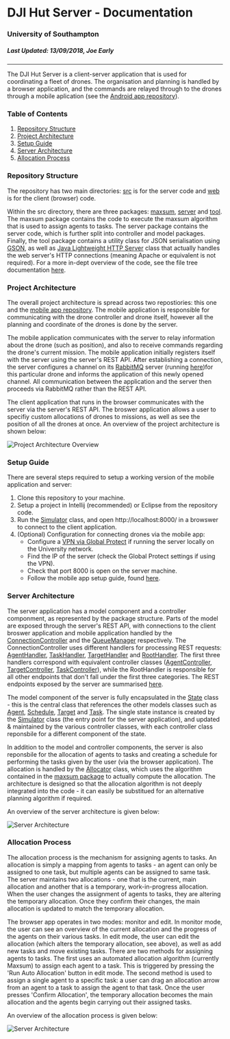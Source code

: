 # DJI Hut Server - Documentation
### University of Southampton
##### Last Updated: 13/09/2018, Joe Early
------
The DJI Hut Server is a client-server application that is used for coordinating a fleet of drones. The organisation and planning is handled by a browser application, and the commands are relayed through to the drones through a mobile aplication (see the [Android app repository][1]). 

### Table of Contents

1. [Repository Structure](#markdown-header-repository-structure)
2. [Project Architecture](#markdown-header-project-architecture)
3. [Setup Guide](#markdown-header-setup-guide)
4. [Server Architecture](#markdown-header-server-architecture)
5. [Allocation Process](#markdown-header-allocation-process)

### Repository Structure

The repository has two main directories: [src][2] is for the server code and [web][3] is for the client (browser) code. 

Within the src directory, there are three packages: [maxsum][4], [server][5] and [tool][6]. The maxsum package contains the code to execute the maxsum algorithm that is used to assign agents to tasks. The server package contains the server code, which is further split into controller and model packages. Finally, the tool package contains a utility class for JSON serialisation using [GSON][7], as well as [Java Lightweight HTTP Server][8] class that actually handles the web server's HTTP connections (meaning Apache or equivalent is not required). For a more in-dept overview of the code, see the file tree documentation [here][34].

### Project Architecture

The overall project architecture is spread across two repostiories: this one and the [mobile app repository][1]. The mobile application is responsible for communicating with the drone controller and drone itself, however all the planning and coordinate of the drones is done by the server.

The mobile application communicates with the server to relay information about the drone (such as position), and also to receive commands regarding the drone's current mission. The mobile application initially registers itself with the server using the server's REST API. After establishing a connection, the server configures a channel on its [RabbitMQ][9] server (running [here][33])for this particular drone and informs the application of this newly opened channel. All communication between the application and the server then proceeds via RabbitMQ rather than the REST API.

The client application that runs in the browser communicates with the server via the server's REST API. The broswer application allows a user to specifiy custom allocations of drones to missions, as well as see the position of all the drones at once. An overview of the project architecture is shown below:

![Project Architecture Overview][project_architecture]

### Setup Guide

There are several steps required to setup a working version of the mobile application and server:  

1. Clone this repository to your machine.  
2. Setup a project in Intellij (recommended) or Eclipse from the repository code.  
3. Run the [Simulator][14] class, and open http://localhost:8000/ in a browswer to connect to the client application.  
4. (Optional) Configuration for connecting drones via the mobile app:  
    * Configure a [VPN via Global Protect][11] if running the server locally on the University network.  
    * Find the IP of the server (check the Global Protect settings if using the VPN).  
    * Check that port 8000 is open on the server machine.  
    * Follow the mobile app setup guide, found [here][1].  

### Server Architecture

The server application has a model component and a controller componment, as represented by the package structure. Parts of the model are exposed through the server's REST API, with connections to the client broswer application and mobile application handled by the [ConnectionController][15] and the [QueueManager][16] respectively. The ConnectionController uses different handlers for processing REST requests: [AgentHandler][29], [TaskHandler][30], [TargetHandler][31] and [RootHandler][32]. The first three handlers correspond with equivalent controller classes ([AgentController][17], [TargetController][18], [TaskController][19]), while the RootHandler is responsible for all other endpoints that don't fall under the first three categories. The REST endpoints exposed by the server are summarised [here][28].

The model component of the server is fully encapsulated in the [State][21] class - this is the central class that references the other models classes such as [Agent][22], [Schedule][23], [Target][24] and [Task][25]. The single state instance is created by the [Simulator][14] class (the entry point for the server application), and updated & maintained by the various controller classes, with each controller class reponsbile for a different component of the state.

In addition to the model and controller components, the server is also reponsbile for the allocation of agents to tasks and creating a schedule for performing the tasks given by the user (via the browser application). The allocation is handled by the [Allocator][26] class, which uses the algorithm contained in the [maxsum package][27] to actually compute the allocation. The architecture is designed so that the allocation algorithm is not deeply integrated into the code - it can easily be substitued for an alternative planning algorithm if required.

An overview of the server architecture is given below:

![Server Architecture][server_architecture]

### Allocation Process

The allocation process is the mechanism for assigning agents to tasks. An allocation is simply a mapping from agents to tasks - an agent can only be assigned to one task, but multiple agents can be assigned to same task. The server maintains two allocations - one that is the current, main allocation and another that is a temporary, work-in-progress allocation. When the user changes the assignment of agents to tasks, they are altering the temporary allocation. Once they confirm their changes, the main allocation is updated to match the temporary allocation. 

The browser app operates in two modes: monitor and edit. In monitor mode, the user can see an overview of the current allocation and the progress of the agents on their various tasks. In edit mode, the user can edit the allocation (which alters the temporary allocation, see above), as well as add new tasks and move existing tasks. There are two methods for assigning agents to tasks. The first uses an automated allocation algorithm (currently Maxsum) to assign each agent to a task. This is triggered by pressing the 'Run Auto Allocation' button in edit mode. The second method is used to assign a single agent to a specific task: a user can drag an allocation arrow from an agent to a task to assign the agent to that task. Once the user presses 'Confirm Allocation', the temporary allocation becomes the main allocation and the agents begin carrying out their assigned tasks. 

An overview of the allocation process is given below:

![Server Architecture][allocation_process]

[1]: https://bitbucket.org/jearly97/hut_dji_controller
[2]: ../src
[3]: ../web8001
[4]: ../src/maxsum
[5]: ../src/server
[6]: ../src/tool
[7]: https://en.wikipedia.org/wiki/Gson
[8]: https://www.freeutils.net/source/jlhttp/
[9]: http://www.rabbitmq.com/
[10]: http://www.rabbitmq.com/install-windows.html
[11]: https://www.southampton.ac.uk/ageing/postgraduate/welcome/vpn.page
[12]: ../src/server/QueueManager.java
[13]: https://bitbucket.org/jearly97/hut_dji_controller/src/master/docs/documentation.md#markdown-header-setup-guide
[14]: ../src/server/Simulator.java
[15]: ../src/server/controller/ConnectionController.java
[16]: ../src/server/QueueManager.java
[17]: ../src/server/controller/AgentController.java
[18]: ../src/server/controller/TargetController.java
[19]: ../src/server/controller/TaskController.java
[21]: ../src/server/model/State.java
[22]: ../src/server/model/Agent.java
[23]: ../src/server/model/Schedule.java
[24]: ../src/server/model/Target.java
[25]: ../src/server/model/Task.java
[26]: ../src/server/Allocator.java
[27]: ../src/maxsum
[28]: ./endpoints.md
[29]: ../src/server/controller/handler/AgentHandler.java
[30]: ../src/server/controller/handler/TaskHandler.java
[31]: ../src/server/controller/handler/TargetHandler.java
[32]: ../src/server/controller/handler/RootHandler.java
[33]: https://www.cloudamqp.com/
[34]: ./file_tree.md

[project_architecture]: https://bitbucket.org/jearly97/hut_dji_controller/raw/master/docs/project_architecture.png "Project Architecture Overview"
[server_architecture]: https://bitbucket.org/dhaminda/hutserver/raw/master/docs/img/server_architecture.png "Server Architecture"
[allocation_process]: https://bitbucket.org/dhaminda/hutserver/raw/master/docs/img/allocation_flow.png "Allocation Process"


